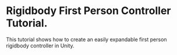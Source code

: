 # Rigidbody First Person Controller Tutorial.

This tutorial shows how to create an easily expandable first person rigidbody controller in Unity.